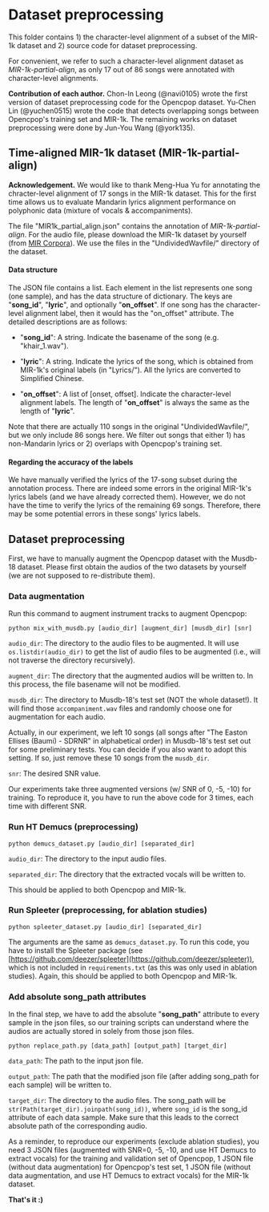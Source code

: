 # Dataset preprocessing

This folder contains 1) the character-level alignment of a subset of the MIR-1k dataset and 2) source code for dataset preprocessing.

For convenient, we refer to such a character-level alignment dataset as *MIR-1k-partial-align*, as only 17 out of 86 songs were annotated with character-level alignments.

**Contribution of each author.** Chon-In Leong (@navi0105) wrote the first version of dataset preprocessing code for the Opencpop dataset. Yu-Chen Lin (@yuchen0515) wrote the code that detects overlapping songs between Opencpop's training set and MIR-1k. The remaining works on dataset preprocessing were done by Jun-You Wang (@york135).

## Time-aligned MIR-1k dataset (MIR-1k-partial-align)

**Acknowledgement.** We would like to thank Meng-Hua Yu for annotating the chracter-level alignment of 17 songs in the MIR-1k dataset. This for the first time allows us to evaluate Mandarin lyrics alignment performance on polyphonic data (mixture of vocals & accompaniments).

The file "MIR1k_partial_align.json" contains the annotation of *MIR-1k-partial-align*. For the audio file, please download the MIR-1k dataset by yourself (from [MIR Corpora](http://mirlab.org/dataset/public/)). We use the files in the "UndividedWavfile/" directory of the dataset.

#### Data structure

The JSON file contains a list. Each element in the list represents one song (one sample), and has the data structure of dictionary. The keys are "**song_id**", "**lyric**", and optionally "**on_offset**". If one song has the character-level alignment label, then it would has the "on_offset" attribute. The detailed descriptions are as follows:

- "**song_id**": A string. Indicate the basename of the song (e.g. "khair_1.wav").

- "**lyric**": A string. Indicate the lyrics of the song, which is obtained from MIR-1k's original labels (in "Lyrics/"). All the lyrics are converted to Simplified Chinese.

- "**on_offset**": A list of [onset, offset]. Indicate the character-level alignment labels. The length of "**on_offset**" is always the same as the length of "**lyric**".

Note that there are actually 110 songs in the original "UndividedWavfile/", but we only include 86 songs here. We filter out songs that either 1) has non-Mandarin lyrics or 2) overlaps with Opencpop's training set.

#### Regarding the accuracy of the labels

We have manually verified the lyrics of the 17-song subset during the annotation process. There are indeed some errors in the original MIR-1k's lyrics labels (and we have already corrected them). However, we do not have the time to verify the lyrics of the remaining 69 songs. Therefore, there may be some potential errors in these songs' lyrics labels.

## Dataset preprocessing

First, we have to manually augment the Opencpop dataset with the Musdb-18 dataset. Please first obtain the audios of the two datasets by yourself (we are not supposed to re-distribute them).

### Data augmentation

Run this command to augment instrument tracks to augment Opencpop:

```
python mix_with_musdb.py [audio_dir] [augment_dir] [musdb_dir] [snr]
```

`audio_dir`: The directory to the audio files to be augmented. It will use ``os.listdir(audio_dir)`` to get the list of audio files to be augmented (i.e., will not traverse the directory recursively).

``augment_dir``: The directory that the augmented audios will be written to. In this process, the file basename will not be modified.

``musdb_dir``: The directory to Musdb-18's test set (NOT the whole dataset!). It will find those ``accompaniment.wav`` files and randomly choose one for augmentation for each audio.

Actually, in our experiment, we left 10 songs (all songs after "The Easton Ellises (Baumi) - SDRNR" in alphabetical order) in Musdb-18's test set out for some preliminary tests. You can decide if you also want to adopt this setting. If so, just remove these 10 songs from the `musdb_dir`.

``snr``: The desired SNR value.

Our experiments take three augmented versions (w/ SNR of 0, -5, -10) for training. To reproduce it, you have to run the above code for 3 times, each time with different SNR.

### Run HT Demucs (preprocessing)

```
python demucs_dataset.py [audio_dir] [separated_dir]
```

`audio_dir`: The directory to the input audio files.

`separated_dir`: The directory that the extracted vocals will be written to.

This should be applied to both Opencpop and MIR-1k.

### Run Spleeter (preprocessing, for ablation studies)

```
python spleeter_dataset.py [audio_dir] [separated_dir]
```

The arguments are the same as ``demucs_dataset.py``. To run this code, you have to install the Spleeter package (see [https://github.com/deezer/spleeter](https://github.com/deezer/spleeter)), which is not included in ``requirements.txt`` (as this was only used in ablation studies). Again, this should be applied to both Opencpop and MIR-1k.

### Add absolute song_path attributes

In the final step, we have to add the absolute "**song_path**" attribute to every sample in the json files, so our training scripts can understand where the audios are actually stored in solely from those json files.

```
python replace_path.py [data_path] [output_path] [target_dir]
```

`data_path`: The path to the input json file.

`output_path`: The path that the modified json file (after adding song_path for each sample) will be written to.

`target_dir`: The directory to the audio files. The song_path will be ``str(Path(target_dir).joinpath(song_id))``, where ``song_id`` is the song_id attribute of each data sample. Make sure that this leads to the correct absolute path of the corresponding audio.

As a reminder, to reproduce our experiments (exclude ablation studies), you need 3 JSON files (augmented with SNR=0, -5, -10, and use HT Demucs to extract vocals) for the training and validation set of Opencpop, 1 JSON file (without data augmentation) for Opencpop's test set, 1 JSON file (without data augmentation, and use HT Demucs to extract vocals) for the MIR-1k dataset.

**That's it :)**


